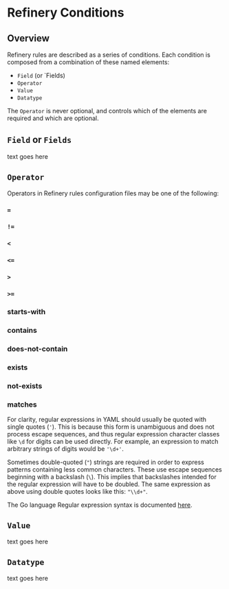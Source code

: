 # Refinery Conditions

## Overview

Refinery rules are described as a series of conditions.
Each condition is composed from a combination of these named elements:

- `Field` (or `Fields)
- `Operator`
- `Value`
- `Datatype`

The `Operator` is never optional, and controls which of the elements are required and which are optional.

## `Field` or `Fields`

text goes here

## `Operator`

Operators in Refinery rules configuration files may be one of the following:

### `=`

### `!=`

### `<`

### `<=`

### `>`

### `>=`

### starts-with

### contains

### does-not-contain

### exists

### not-exists

### matches

For clarity, regular expressions in YAML should usually be quoted with single
quotes (`'`). This is because this form is unambiguous and does not process
escape sequences, and thus regular expression character classes like `\d` for
digits can be used directly. For example, an expression to match arbitrary
strings of digits would be `'\d+'`.

Sometimes double-quoted (`"`) strings are required in order to express patterns
containing less common characters. These use escape sequences beginning with a
backslash (`\`). This implies that backslashes intended for the regular
expression will have to be doubled. The same expression as above using double
quotes looks like this: `"\\d+"`.

The Go language Regular expression syntax is documented [here](https://pkg.go.dev/regexp/syntax).

## `Value`

text goes here

## `Datatype`

text goes here

